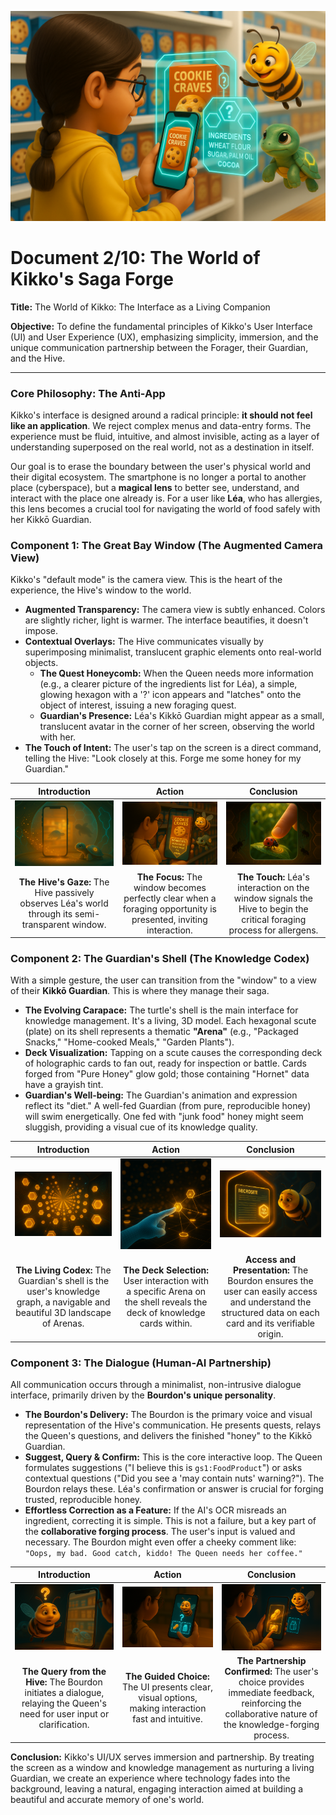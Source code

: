 <p align="center">
  <img src="../illustrations/doc02_banner.png" alt="A wide, cinematic banner image for a UI/UX document, rendered in a 3D animation movie style. The scene is viewed from over the shoulder of a 10-year-old girl, Léa (braided pigtails, glasses, bright yellow raincoat). She holds her smartphone like a magical window. Through the screen, she sees a vivid, augmented view of a supermarket shelf. Translucent hexagonal UI elements highlight a specific cookie box. Floating beside her is her personal Kikkō Guardian turtle, its shell glowing softly. The plump Bourdon character hovers near the phone, gesturing towards the screen, acting as the friendly guide for the interface. The scene is lit with clean, bright light, emphasizing simplicity, clarity, and a human-AI partnership.">
</p>

# Document 2/10: The World of Kikko's Saga Forge

**Title:** The World of Kikko: The Interface as a Living Companion

**Objective:** To define the fundamental principles of Kikko's User Interface (UI) and User Experience (UX), emphasizing simplicity, immersion, and the unique communication partnership between the Forager, their Guardian, and the Hive.

---

### **Core Philosophy: The Anti-App**

Kikko's interface is designed around a radical principle: **it should not feel like an application**. We reject complex menus and data-entry forms. The experience must be fluid, intuitive, and almost invisible, acting as a layer of understanding superposed on the real world, not as a destination in itself.

Our goal is to erase the boundary between the user's physical world and their digital ecosystem. The smartphone is no longer a portal to another place (cyberspace), but a **magical lens** to better see, understand, and interact with the place one already is. For a user like **Léa**, who has allergies, this lens becomes a crucial tool for navigating the world of food safely with her Kikkō Guardian.

### **Component 1: The Great Bay Window (The Augmented Camera View)**

Kikko's "default mode" is the camera view. This is the heart of the experience, the Hive's window to the world.

*   **Augmented Transparency:** The camera view is subtly enhanced. Colors are slightly richer, light is warmer. The interface beautifies, it doesn't impose.
*   **Contextual Overlays:** The Hive communicates visually by superimposing minimalist, translucent graphic elements onto real-world objects.
    *   **The Quest Honeycomb:** When the Queen needs more information (e.g., a clearer picture of the ingredients list for Léa), a simple, glowing hexagon with a '?' icon appears and "latches" onto the object of interest, issuing a new foraging quest.
    *   **Guardian's Presence:** Léa's Kikkō Guardian might appear as a small, translucent avatar in the corner of her screen, observing the world with her.
*   **The Touch of Intent:** The user's tap on the screen is a direct command, telling the Hive: "Look closely at this. Forge me some honey for my Guardian."

| Introduction | Action | Conclusion |
| :---: | :---: | :---: |
| <img src="../illustrations/ui_window_intro.png" alt="Cinematic 3D render, animation movie style. A close-up view from inside the Hive, looking out through the 'Great Bay Window' (smartphone screen). The screen is currently translucent, showing a blurry, warm-lit real-world scene (e.g., a supermarket aisle). Léa's Kikkō Guardian is a faint, swimming silhouette."> | <img src="../illustrations/ui_window_action.png" alt="Cinematic 3D render, animation movie style, viewed from over Léa's shoulder. The Great Bay Window on her phone transitions to full transparency, showing a hyper-detailed, crystal-clear view of a specific cookie box. Glowing data particles are subtly visible around the ingredients list."> | <img src="../illustrations/ui_window_conclusion.png" alt="Cinematic 3D render, animation movie style, from a perspective looking at the phone screen. A young girl's finger (Léa's, with her yellow raincoat sleeve visible) taps the fully transparent Great Bay Window, precisely on the ingredients list. A gentle ripple of golden light expands from the tap point."> |
| **The Hive's Gaze:** The Hive passively observes Léa's world through its semi-transparent window. | **The Focus:** The window becomes perfectly clear when a foraging opportunity is presented, inviting interaction. | **The Touch:** Léa's interaction on the window signals the Hive to begin the critical foraging process for allergens. |

### **Component 2: The Guardian's Shell (The Knowledge Codex)**

With a simple gesture, the user can transition from the "window" to a view of their **Kikkō Guardian**. This is where they manage their saga.

*   **The Evolving Carapace:** The turtle's shell is the main interface for knowledge management. It's a living, 3D model. Each hexagonal scute (plate) on its shell represents a thematic **"Arena"** (e.g., "Packaged Snacks," "Home-cooked Meals," "Garden Plants").
*   **Deck Visualization:** Tapping on a scute causes the corresponding deck of holographic cards to fan out, ready for inspection or battle. Cards forged from "Pure Honey" glow gold; those containing "Hornet" data have a grayish tint.
*   **Guardian's Well-being:** The Guardian's animation and expression reflect its "diet." A well-fed Guardian (from pure, reproducible honey) will swim energetically. One fed with "junk food" honey might seem sluggish, providing a visual cue of its knowledge quality.

| Introduction | Action | Conclusion |
| :---: | :---: | :---: |
| <img src="../illustrations/ui_inner_intro.png" alt="Cinematic 3D render, animation movie style. An expansive, dark, high-tech space where Léa's Kikkō Guardian swims gracefully. Its shell is a beautiful mosaic of glowing hexagonal patterns, each representing a different food 'Arena'."> | <img src="../illustrations/ui_inner_action.png" alt="Cinematic 3D render, animation movie style, viewed from over her shoulder. A holographic child's finger (representing Léa's interaction on her phone screen) touches a specific glowing hexagonal scute on the turtle's shell, labeled with a 'cookie' icon."> | <img src="../illustrations/ui_inner_conclusion.png" alt="Cinematic 3D render, animation movie style. In response to the tap, a beautiful fan of holographic cards from the 'Packaged Snacks' deck emerges from that part of the shell. One card, 'Oatmeal Cookies', is brought to the front, displaying its stats and a glowing 'Seal of Trust'. The Bourdon hovers nearby, observing."> |
| **The Living Codex:** The Guardian's shell is the user's knowledge graph, a navigable and beautiful 3D landscape of Arenas. | **The Deck Selection:** User interaction with a specific Arena on the shell reveals the deck of knowledge cards within. | **Access and Presentation:** The Bourdon ensures the user can easily access and understand the structured data on each card and its verifiable origin. |

### **Component 3: The Dialogue (Human-AI Partnership)**

All communication occurs through a minimalist, non-intrusive dialogue interface, primarily driven by the **Bourdon's unique personality**.

*   **The Bourdon's Delivery:** The Bourdon is the primary voice and visual representation of the Hive's communication. He presents quests, relays the Queen's questions, and delivers the finished "honey" to the Kikkō Guardian.
*   **Suggest, Query & Confirm:** This is the core interactive loop. The Queen formulates suggestions ("I believe this is `gs1:FoodProduct`") or asks contextual questions ("Did you see a 'may contain nuts' warning?"). The Bourdon relays these. Léa's confirmation or answer is crucial for forging trusted, reproducible honey.
*   **Effortless Correction as a Feature:** If the AI's OCR misreads an ingredient, correcting it is simple. This is not a failure, but a key part of the **collaborative forging process**. The user's input is valued and necessary. The Bourdon might even offer a cheeky comment like: `"Oops, my bad. Good catch, kiddo! The Queen needs her coffee."`

| Introduction | Action | Conclusion |
| :---: | :---: | :---: |
| <img src="../illustrations/ui_dialogue_intro.png" alt="Cinematic 3D render, animation movie style. The plump Bourdon floats in front of the Great Bay Window, a holographic question mark appearing above his head as he addresses Léa. He's relaying a query from the Queen about a new snack she's scanning."> | <img src="../illustrations/ui_dialogue_action.png" alt="Cinematic 3D render, animation movie style, viewed from over Léa's shoulder. In response to the Bourdon, two beautiful, simple choice cards materialize at the bottom of her phone screen, one with a 'Peanut' icon and one with a 'Dairy' icon, ready for her tap."> | <img src="../illustrations/ui_dialogue_conclusion.png" alt="Cinematic 3D render, animation movie style. Léa's finger taps the 'Peanut' choice card. The card dissolves into golden pollen that flows back towards the Bourdon, who looks satisfied with the quick decision, confirming the primary concern for this forage."> |
| **The Query from the Hive:** The Bourdon initiates a dialogue, relaying the Queen's need for user input or clarification. | **The Guided Choice:** The UI presents clear, visual options, making interaction fast and intuitive. | **The Partnership Confirmed:** The user's choice provides immediate feedback, reinforcing the collaborative nature of the knowledge-forging process. |

**Conclusion:**
Kikko's UI/UX serves immersion and partnership. By treating the screen as a window and knowledge management as nurturing a living Guardian, we create an experience where technology fades into the background, leaving a natural, engaging interaction aimed at building a beautiful and accurate memory of one's world.